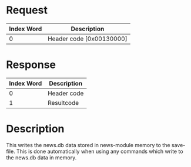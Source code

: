 # Request

| Index Word | Description                |
|------------|----------------------------|
| 0          | Header code \[0x00130000\] |

# Response

| Index Word | Description |
|------------|-------------|
| 0          | Header code |
| 1          | Resultcode  |

# Description

This writes the news.db data stored in news-module memory to the
save-file. This is done automatically when using any commands which
write to the news.db data in memory.